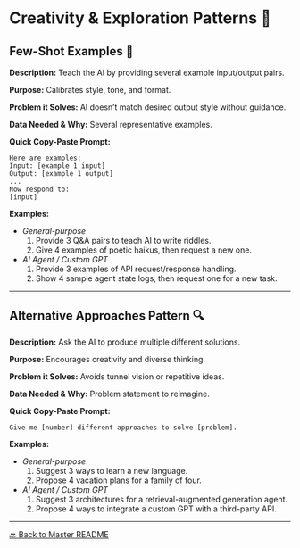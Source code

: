 # Creativity & Exploration Patterns 🎨

## Few-Shot Examples 🎯
**Description:** Teach the AI by providing several example input/output pairs.

**Purpose:** Calibrates style, tone, and format.

**Problem it Solves:** AI doesn’t match desired output style without guidance.

**Data Needed & Why:** Several representative examples.

**Quick Copy-Paste Prompt:**
```
Here are examples:
Input: [example 1 input]
Output: [example 1 output]
...
Now respond to:
[input]
```
**Examples:**
- *General-purpose*  
  1. Provide 3 Q&A pairs to teach AI to write riddles.  
  2. Give 4 examples of poetic haikus, then request a new one.
- *AI Agent / Custom GPT*  
  1. Provide 3 examples of API request/response handling.  
  2. Show 4 sample agent state logs, then request one for a new task.

---

## Alternative Approaches Pattern 🔍
**Description:** Ask the AI to produce multiple different solutions.

**Purpose:** Encourages creativity and diverse thinking.

**Problem it Solves:** Avoids tunnel vision or repetitive ideas.

**Data Needed & Why:** Problem statement to reimagine.

**Quick Copy-Paste Prompt:**
```
Give me [number] different approaches to solve [problem].
```
**Examples:**
- *General-purpose*  
  1. Suggest 3 ways to learn a new language.  
  2. Propose 4 vacation plans for a family of four.
- *AI Agent / Custom GPT*  
  1. Suggest 3 architectures for a retrieval-augmented generation agent.  
  2. Propose 4 ways to integrate a custom GPT with a third-party API.

---

[🔙 Back to Master README](./README.md)
